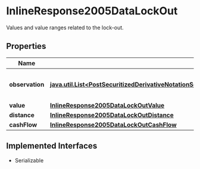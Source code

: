

# InlineResponse2005DataLockOut

Values and value ranges related to the lock-out.

## Properties

Name | Type | Description | Notes
------------ | ------------- | ------------- | -------------
**observation** | [**java.util.List&lt;PostSecuritizedDerivativeNotationScreenerValueRangesGetDataLockOutObservationItems&gt;**](PostSecuritizedDerivativeNotationScreenerValueRangesGetDataLockOutObservationItems.md) | Values of the barrier observation modality. |  [optional]
**value** | [**InlineResponse2005DataLockOutValue**](InlineResponse2005DataLockOutValue.md) |  |  [optional]
**distance** | [**InlineResponse2005DataLockOutDistance**](InlineResponse2005DataLockOutDistance.md) |  |  [optional]
**cashFlow** | [**InlineResponse2005DataLockOutCashFlow**](InlineResponse2005DataLockOutCashFlow.md) |  |  [optional]


## Implemented Interfaces

* Serializable



